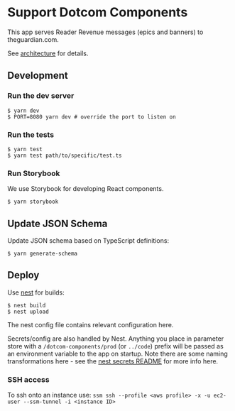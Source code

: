 # Support Dotcom Components

This app serves Reader Revenue messages (epics and banners) to theguardian.com.

See [architecture](docs/architecture.md) for details.

## Development

### Run the dev server

```
$ yarn dev
$ PORT=8080 yarn dev # override the port to listen on
```

### Run the tests

```
$ yarn test
$ yarn test path/to/specific/test.ts
```

### Run Storybook

We use Storybook for developing React components.

```
$ yarn storybook
```

## Update JSON Schema

Update JSON schema based on TypeScript definitions:

```
$ yarn generate-schema
```

## Deploy

Use [nest](https://github.com/guardian/nest) for builds:

    $ nest build
    $ nest upload

The nest config file contains relevant configuration here.

Secrets/config are also handled by Nest. Anything you place in parameter store
with a `/dotcom-components/prod` (or `../code`) prefix will be passed as an
environment variable to the app on startup. Note there are some naming
transformations here - see the [nest secrets
README](https://github.com/guardian/nest-secrets) for more info here.

### SSH access
To ssh onto an instance use:
`ssm ssh --profile <aws profile> -x -u ec2-user --ssm-tunnel -i <instance ID>`
